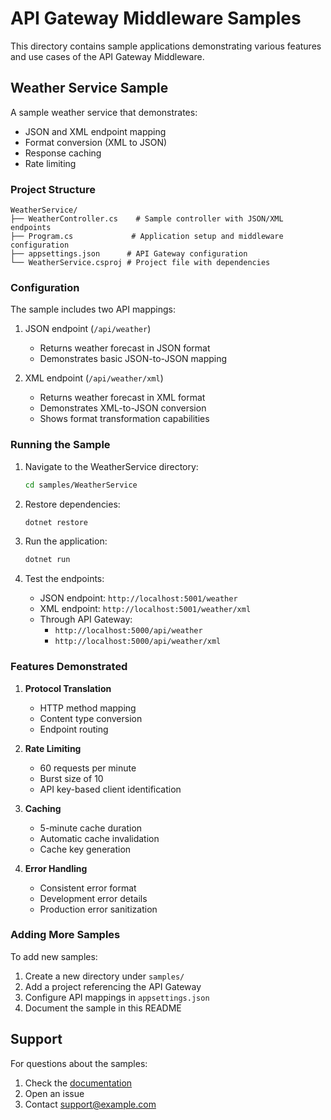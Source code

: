 # API Gateway Middleware Samples

This directory contains sample applications demonstrating various features and use cases of the API Gateway Middleware.

## Weather Service Sample

A sample weather service that demonstrates:
- JSON and XML endpoint mapping
- Format conversion (XML to JSON)
- Response caching
- Rate limiting

### Project Structure
```
WeatherService/
├── WeatherController.cs    # Sample controller with JSON/XML endpoints
├── Program.cs             # Application setup and middleware configuration
├── appsettings.json      # API Gateway configuration
└── WeatherService.csproj # Project file with dependencies
```

### Configuration
The sample includes two API mappings:
1. JSON endpoint (`/api/weather`)
   - Returns weather forecast in JSON format
   - Demonstrates basic JSON-to-JSON mapping

2. XML endpoint (`/api/weather/xml`)
   - Returns weather forecast in XML format
   - Demonstrates XML-to-JSON conversion
   - Shows format transformation capabilities

### Running the Sample
1. Navigate to the WeatherService directory:
   ```bash
   cd samples/WeatherService
   ```

2. Restore dependencies:
   ```bash
   dotnet restore
   ```

3. Run the application:
   ```bash
   dotnet run
   ```

4. Test the endpoints:
   - JSON endpoint: `http://localhost:5001/weather`
   - XML endpoint: `http://localhost:5001/weather/xml`
   - Through API Gateway: 
     - `http://localhost:5000/api/weather`
     - `http://localhost:5000/api/weather/xml`

### Features Demonstrated

1. **Protocol Translation**
   - HTTP method mapping
   - Content type conversion
   - Endpoint routing

2. **Rate Limiting**
   - 60 requests per minute
   - Burst size of 10
   - API key-based client identification

3. **Caching**
   - 5-minute cache duration
   - Automatic cache invalidation
   - Cache key generation

4. **Error Handling**
   - Consistent error format
   - Development error details
   - Production error sanitization

### Adding More Samples

To add new samples:
1. Create a new directory under `samples/`
2. Add a project referencing the API Gateway
3. Configure API mappings in `appsettings.json`
4. Document the sample in this README

## Support

For questions about the samples:
1. Check the [documentation](../docs/)
2. Open an issue
3. Contact support@example.com
